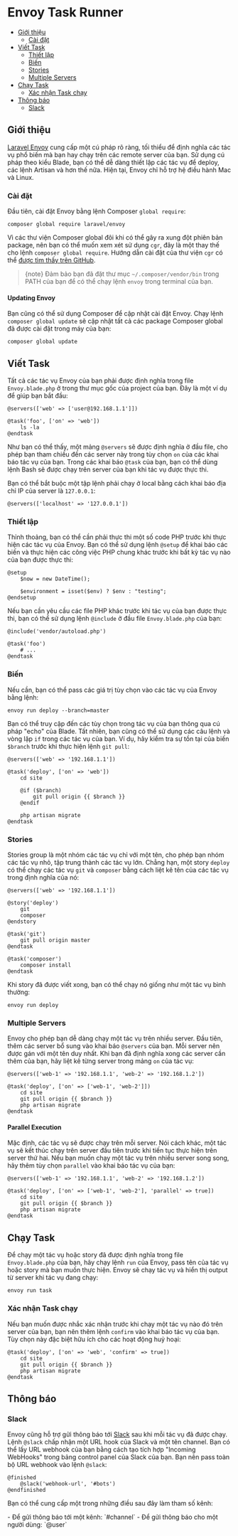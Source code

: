# Envoy Task Runner

- [Giới thiệu](#introduction)
    - [Cài đặt](#installation)
- [Viết Task](#writing-tasks)
    - [Thiết lập](#setup)
    - [Biến](#variables)
    - [Stories](#stories)
    - [Multiple Servers](#multiple-servers)
- [Chạy Task](#running-tasks)
    - [Xác nhận Task chạy](#confirming-task-execution)
- [Thông báo](#notifications)
    - [Slack](#slack)

<a name="introduction"></a>
## Giới thiệu

[Laravel Envoy](https://github.com/laravel/envoy) cung cấp một cú pháp rõ ràng, tối thiểu để định nghĩa các tác vụ phổ biến mà bạn hay chạy trên các remote server của bạn. Sử dụng cú pháp theo kiểu Blade, bạn có thể dễ dàng thiết lập các tác vụ để deploy, các lệnh Artisan và hơn thế nữa. Hiện tại, Envoy chỉ hỗ trợ hệ điều hành Mac và Linux.

<a name="installation"></a>
### Cài đặt

Đầu tiên, cài đặt Envoy bằng lệnh Composer `global require`:

    composer global require laravel/envoy

Vì các thư viện Composer global đôi khi có thể gây ra xung đột phiên bản package, nên bạn có thể muốn xem xét sử dụng `cgr`, đây là một thay thế cho lệnh `composer global require`. Hướng dẫn cài đặt của thư viện `cgr` có thể [được tìm thấy trên GitHub](https://github.com/consolidation-org/cgr).

> {note} Đảm bảo bạn đã đặt thư mục `~/.composer/vendor/bin` trong PATH của bạn để có thể chạy lệnh `envoy` trong terminal của bạn.

#### Updating Envoy

Bạn cũng có thể sử dụng Composer để cập nhật cài đặt Envoy. Chạy lệnh `composer global update` sẽ cập nhật tất cả các package Composer global đã được cài đặt trong máy của bạn:

    composer global update

<a name="writing-tasks"></a>
## Viết Task

Tất cả các tác vụ Envoy của bạn phải được định nghĩa trong file `Envoy.blade.php` ở trong thư mục gốc của project của bạn. Đây là một ví dụ để giúp bạn bắt đầu:

    @servers(['web' => ['user@192.168.1.1']])

    @task('foo', ['on' => 'web'])
        ls -la
    @endtask

Như bạn có thể thấy, một mảng `@servers` sẽ được định nghĩa ở đầu file, cho phép bạn tham chiếu đến các server này trong tùy chọn `on` của các khai báo tác vụ của bạn. Trong các khai báo `@task` của bạn, bạn có thể dùng lệnh Bash sẽ được chạy trên server của bạn khi tác vụ được thực thi.

Bạn có thể bắt buộc một tập lệnh phải chạy ở local bằng cách khai báo địa chỉ IP của server là `127.0.0.1`:

    @servers(['localhost' => '127.0.0.1'])

<a name="setup"></a>
### Thiết lập

Thỉnh thoảng, bạn có thể cần phải thực thi một số code PHP trước khi thực hiện các tác vụ của Envoy. Bạn có thể sử dụng lệnh ```@setup``` để khai báo các biến và thực hiện các công việc PHP chung khác trước khi bất kỳ tác vụ nào của bạn được thực thi:

    @setup
        $now = new DateTime();

        $environment = isset($env) ? $env : "testing";
    @endsetup

Nếu bạn cần yêu cầu các file PHP khác trước khi tác vụ của bạn được thực thi, bạn có thể sử dụng lệnh `@include` ở đầu file `Envoy.blade.php` của bạn:

    @include('vendor/autoload.php')

    @task('foo')
        # ...
    @endtask

<a name="variables"></a>
### Biến

Nếu cần, bạn có thể pass các giá trị tùy chọn vào các tác vụ của Envoy bằng lệnh:

    envoy run deploy --branch=master

Bạn có thể truy cập đến các tùy chọn trong tác vụ của bạn thông qua cú pháp "echo" của Blade. Tất nhiên, bạn cũng có thể sử dụng các câu lệnh và vòng lặp `if` trong các tác vụ của bạn. Ví dụ, hãy kiểm tra sự tồn tại của biến `$branch` trước khi thực hiện lệnh `git pull`:

    @servers(['web' => '192.168.1.1'])

    @task('deploy', ['on' => 'web'])
        cd site

        @if ($branch)
            git pull origin {{ $branch }}
        @endif

        php artisan migrate
    @endtask

<a name="stories"></a>
### Stories

Stories group là một nhóm các tác vụ chỉ với một tên, cho phép bạn nhóm các tác vụ nhỏ, tập trung thành các tác vụ lớn. Chẳng hạn, một story `deploy` có thể chạy các tác vụ `git` và `composer` bằng cách liệt kê tên của các tác vụ trong định nghĩa của nó:

    @servers(['web' => '192.168.1.1'])

    @story('deploy')
        git
        composer
    @endstory

    @task('git')
        git pull origin master
    @endtask

    @task('composer')
        composer install
    @endtask

Khi story đã được viết xong, bạn có thể chạy nó giống như một tác vụ bình thường:

    envoy run deploy

<a name="multiple-servers"></a>
### Multiple Servers

Envoy cho phép bạn dễ dàng chạy một tác vụ trên nhiều server. Đầu tiên, thêm các server bổ sung vào khai báo `@servers` của bạn. Mỗi server nên được gán với một tên duy nhất. Khi bạn đã định nghĩa xong các server cần thêm của bạn, hãy liệt kê từng server trong mảng `on` của tác vụ:

    @servers(['web-1' => '192.168.1.1', 'web-2' => '192.168.1.2'])

    @task('deploy', ['on' => ['web-1', 'web-2']])
        cd site
        git pull origin {{ $branch }}
        php artisan migrate
    @endtask

#### Parallel Execution

Mặc định, các tác vụ sẽ được chạy trên mỗi server. Nói cách khác, một tác vụ sẽ kết thúc chạy trên server đầu tiên trước khi tiến tục thực hiện trên server thứ hai. Nếu bạn muốn chạy một tác vụ trên nhiều server song song, hãy thêm tùy chọn `parallel` vào khai báo tác vụ của bạn:

    @servers(['web-1' => '192.168.1.1', 'web-2' => '192.168.1.2'])

    @task('deploy', ['on' => ['web-1', 'web-2'], 'parallel' => true])
        cd site
        git pull origin {{ $branch }}
        php artisan migrate
    @endtask

<a name="running-tasks"></a>
## Chạy Task

Để chạy một tác vụ hoặc story đã được định nghĩa trong file `Envoy.blade.php` của bạn, hãy chạy lệnh `run` của Envoy, pass tên của tác vụ hoặc story mà bạn muốn thực hiện. Envoy sẽ chạy tác vụ và hiển thị output từ server khi tác vụ đang chạy:

    envoy run task

<a name="confirming-task-execution"></a>
### Xác nhận Task chạy

Nếu bạn muốn được nhắc xác nhận trước khi chạy một tác vụ nào đó trên server của bạn, bạn nên thêm lệnh `confirm` vào khai báo tác vụ của bạn. Tùy chọn này đặc biệt hữu ích cho các hoạt động huỷ hoại:

    @task('deploy', ['on' => 'web', 'confirm' => true])
        cd site
        git pull origin {{ $branch }}
        php artisan migrate
    @endtask

<a name="notifications"></a>
<a name="hipchat-notifications"></a>
## Thông báo

<a name="slack"></a>
### Slack

Envoy cũng hỗ trợ gửi thông báo tới [Slack](https://slack.com) sau khi mỗi tác vụ đã được chạy. Lệnh `@slack` chấp nhận một URL hook của Slack và một tên channel. Bạn có thể lấy URL webhook của bạn bằng cách tạo tích hợp "Incoming WebHooks" trong bảng control panel của Slack của bạn. Bạn nên pass toàn bộ URL webhook vào lệnh `@slack`:

    @finished
        @slack('webhook-url', '#bots')
    @endfinished

Bạn có thể cung cấp một trong những điều sau đây làm tham số kênh:

<div class="content-list" markdown="1">
- Để gửi thông báo tới một kênh: `#channel`
- Để gửi thông báo cho một người dùng: `@user`
</div>


